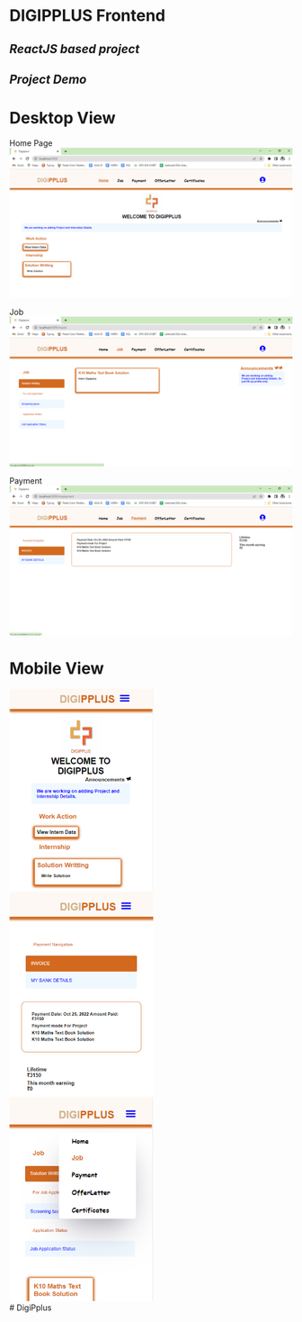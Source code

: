 # DIGIPPLUS Frontend

## _ReactJS based project_

## _Project Demo_
# Desktop View
Home Page
![image](https://github.com/Yashaswi-Anand/react-responsive-app/blob/master/screenshots/desktop_home.png)

Job
![image](https://github.com/Yashaswi-Anand/react-responsive-app/blob/master/screenshots/desktop_job.png)

Payment
![image](https://github.com/Yashaswi-Anand/react-responsive-app/blob/master/screenshots/desktop_payment.png)

# Mobile View
<div>
<img src="screenshots/mobile_home.png" width=256 style="display:inline-block"/>
<img src="screenshots/mobile_payment.png" width=256 style="display:inline-block"/>
<img src="screenshots/mobile_menu.png" width=256 style="display:inline-block"/>
</div>#   D i g i P p l u s 
 
 